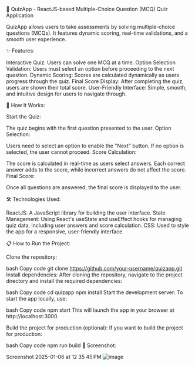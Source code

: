 🎯 QuizApp - ReactJS-based Multiple-Choice Question (MCQ) Quiz Application

QuizApp allows users to take assessments by solving multiple-choice questions (MCQs). It features dynamic scoring, real-time validations, and a smooth user experience.

✨ Features:

Interactive Quiz: Users can solve one MCQ at a time.
Option Selection Validation: Users must select an option before proceeding to the next question.
Dynamic Scoring: Scores are calculated dynamically as users progress through the quiz.
Final Score Display: After completing the quiz, users are shown their total score.
User-Friendly Interface: Simple, smooth, and intuitive design for users to navigate through.

🚀 How It Works:

Start the Quiz:

The quiz begins with the first question presented to the user.
Option Selection:

Users need to select an option to enable the "Next" button.
If no option is selected, the user cannot proceed.
Score Calculation:

The score is calculated in real-time as users select answers.
Each correct answer adds to the score, while incorrect answers do not affect the score.
Final Score:

Once all questions are answered, the final score is displayed to the user.

🛠️ Technologies Used:

ReactJS: A JavaScript library for building the user interface.
State Management: Using React's useState and useEffect hooks for managing quiz data, including user answers and score calculation.
CSS: Used to style the app for a responsive, user-friendly interface.

📋 How to Run the Project:

Clone the repository:

bash
Copy code
git clone https://github.com/your-username/quizapp.git
Install dependencies: After cloning the repository, navigate to the project directory and install the required dependencies:

bash
Copy code
cd quizapp
npm install
Start the development server: To start the app locally, use:

bash
Copy code
npm start
This will launch the app in your browser at http://localhost:3000.

Build the project for production (optional): If you want to build the project for production:

bash
Copy code
npm run build
📱 Screenshot:





Screenshot 2025-01-06 at 12 35 45 PM
![image](https://github.com/user-attachments/assets/9115c0ab-21f5-4bfd-978d-94b05552260e)




